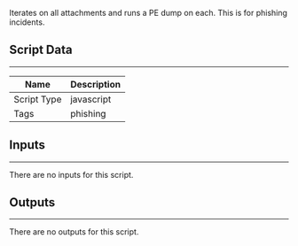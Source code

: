 Iterates on all attachments and runs a PE dump on each. This is for phishing incidents. 

## Script Data

---

| **Name** | **Description** |
| --- | --- |
| Script Type | javascript |
| Tags | phishing |


## Inputs

---
There are no inputs for this script.

## Outputs

---
There are no outputs for this script.
